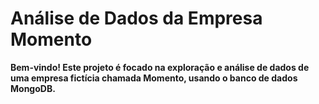 # Análise de Dados da Empresa Momento

**Bem-vindo! Este projeto é focado na exploração e análise de dados de uma empresa fictícia chamada Momento, usando o banco de dados MongoDB.**
